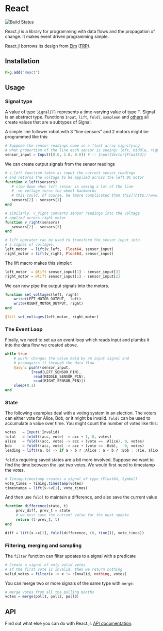 # React

[![Build Status](https://travis-ci.org/shashi/React.jl.png)](https://travis-ci.org/shashi/React.jl)

React.jl is a library for programming with data flows and the propagation of change. It makes event driven programming simple.

React.jl borrows its design from [Elm](http://elm-lang.org/) ([FRP](http://elm-lang.org/learn/What-is-FRP.elm)).

## Installation

```julia
Pkg.add("React")
```

## Usage

### Signal type
A value of type `Signal{T}` represents a time-varying value of type T. Signal is an abstract type. Functions `Input`, `lift`, `foldl`, `sampleon` and [others](#api) all create values that are a subtypes of Signal.

A simple line follower robot with 3 "line sensors" and 2 motors might be programmed like this:
```julia
# Suppose the sensor readings come in a float array signifying
# what proportion of the line each sensor is seeing: left, middle, right
sensor_input = Input([0.0, 1.0, 0.0]) # :: Input{Vector{Float64}}
```

We can create output signals from the sensor readings
```julia
# v_left function takes as input the current sensor readings
# and returns the voltage to be applied across the left DC motor
function v_left(sensors)
   # slow down when left sensor is seeing a lot of the line
   # -ve voltage turns the wheel backwards
   # this could, of course, be [more complicated than this](http://www.societyofrobots.com/member_tutorials/book/export/html/350).
   sensors[2] - sensors[1]
end

# similarly, v_right converts sensor readings into the voltage
# applied across right motor
function v_right(sensors)
   sensors[2] - sensors[3]
end

# lift operator can be used to transform the sensor input into
# a signal of voltages.
left_motor  = lift(v_left,  Float64, sensor_input)
right_motor = lift(v_right, Float64, sensor_input)
```

The lift macro makes this simpler:

```julia
left_motor  = @lift sensor_input[1] - sensor_input[3]
right_motor = @lift sensor_input[1] - sensor_input[2]
```

We can now pipe the output signals into the motors.
```julia
function set_voltages(left, right)
	write(LEFT_MOTOR_OUTPUT,  left)
	write(RIGHT_MOTOR_OUTPUT, right)
end

@lift set_voltages(left_motor, right_motor)
```

### The Event Loop
Finally, we need to set up an event loop which reads input and plumbs it into the data flow we created above.

```julia
while true
    # push! changes the value held by an input signal and
    # propagates it through the data flow
    @async push!(sensor_input,
            [read(LEFT_SENSOR_PIN),
             read(MIDDLE_SENSOR_PIN),
             read(RIGHT_SENSOR_PIN)])
    sleep(0.1)
end
```

### State
The following examples deal with a voting system in an election. The voters can either vote for Alice, Bob, or it might be invalid. `foldl` can be used to accumulate a value over time. You might count the number of votes like this:
```julia
votes   = Input(:Invalid)
total   = foldl((acc, vote) -> acc + 1, 0, votes)
alice   = foldl((acc, vote) -> acc + (vote == :Alice), 0, votes)
bob     = foldl((acc, vote) -> acc + (vote == :Bob),   0, votes)
leading = lift((a, b) -> if a > b ? :Alice : a < b ? :Bob : :Tie, alice, bob)
```

`foldl`s requiring saved states are a bit more involved. Suppose we want to find the time between the last two votes. We would first need to timestamp the votes.
```julia
# Timing.timestamp creates a signal of type (Float64, Symbol)
vote_times = Timing.timestamp(votes)
timestamps = lift(v->v[1], vote_times)
```
And then use `foldl` to maintain a difference, and also save the current value
```julia
function difference(state, t)
     prev_diff, prev_t = state
     # we must save the current value for the next update
     return (t-prev_t, t)
end

diff = lift(x->x[1], foldl(difference, (0, time()), vote_times))
```

### Filtering, merging and sampling

The `filter` function can filter updates to a signal with a predicate

```julia
# Create a signal of only valid votes
# If the first vote is invalid, then we return nothing
valid_votes = filter(x -> x != :Invalid, nothing, votes)
```

You can merge two or more signals of the same type with `merge`:

```julia
# merge votes from all the polling booths
votes = merge(poll1, poll2, poll3)
```

## API
Find out what else you can do with React.jl: [API documentation](http://shashi.github.io/React.jl).
